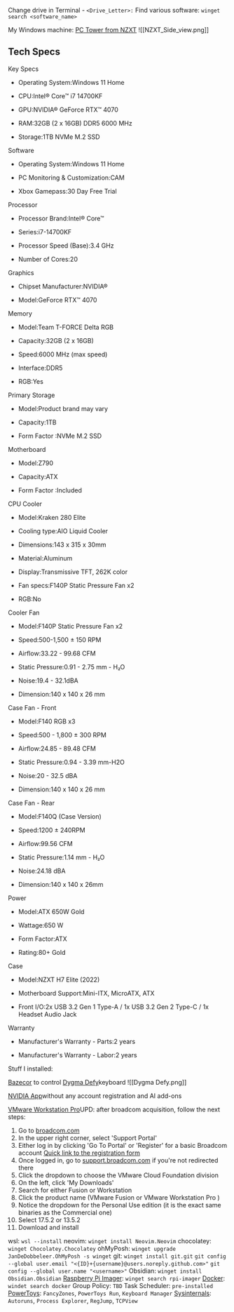 
Change drive in Terminal - `<Drive_Letter>:`
Find various software: `winget search <software_name>`

My Windows machine: [PC Tower from NZXT](https://nzxt.com/product/player-pc-770-edition) ![[NZXT_Side_view.png]]
## Tech Specs

Key Specs

- Operating System:Windows 11 Home
    
- CPU:Intel® Core™ i7 14700KF
    
- GPU:NVIDIA® GeForce RTX™ 4070
    
- RAM:32GB (2 x 16GB) DDR5 6000 MHz
    
- Storage:1TB NVMe M.2 SSD
    

Software

- Operating System:Windows 11 Home
    
- PC Monitoring & Customization:CAM
    
- Xbox Gamepass:30 Day Free Trial
    

Processor

- Processor Brand:Intel® Core™
    
- Series:i7-14700KF
    
- Processor Speed (Base):3.4 GHz
    
- Number of Cores:20
    

Graphics

- Chipset Manufacturer:NVIDIA®
    
- Model:GeForce RTX™ 4070
    

Memory

- Model:Team T-FORCE Delta RGB
    
- Capacity:32GB (2 x 16GB)
    
- Speed:6000 MHz (max speed)
    
- Interface:DDR5
    
- RGB:Yes
    

Primary Storage

- Model:Product brand may vary
    
- Capacity:1TB
    
- Form Factor :NVMe M.2 SSD
    

Motherboard

- Model:Z790
    
- Capacity:ATX
    
- Form Factor :Included
    

CPU Cooler

- Model:Kraken 280 Elite
    
- Cooling type:AIO Liquid Cooler
    
- Dimensions:143 x 315 x 30mm
    
- Material:Aluminum
    
- Display:Transmissive TFT, 262K color
    
- Fan specs:F140P Static Pressure Fan x2
    
- RGB:No
    

Cooler Fan

- Model:F140P Static Pressure Fan x2
    
- Speed:500-1,500 ± 150 RPM
    
- Airflow:33.22 - 99.68 CFM
    
- Static Pressure:0.91 - 2.75 mm - H₂O
    
- Noise:19.4 - 32.1dBA
    
- Dimension:140 x 140 x 26 mm
    

Case Fan - Front

- Model:F140 RGB x3
    
- Speed:500 - 1,800 ± 300 RPM
    
- Airflow:24.85 - 89.48 CFM
    
- Static Pressure:0.94 - 3.39 mm-H2O
    
- Noise:20 - 32.5 dBA
    
- Dimension:140 x 140 x 26 mm
    

Case Fan - Rear

- Model:F140Q (Case Version)
    
- Speed:1200 ± 240RPM
    
- Airflow:99.56 CFM
    
- Static Pressure:1.14 mm - H₂O
    
- Noise:24.18 dBA
    
- Dimension:140 x 140 x 26mm
    

Power

- Model:ATX 650W Gold
    
- Wattage:650 W
    
- Form Factor:ATX
    
- Rating:80+ Gold
    

Case

- Model:NZXT H7 Elite (2022)
    
- Motherboard Support:Mini-ITX, MicroATX, ATX
    
- Front I/O:2x USB 3.2 Gen 1 Type-A / 1x USB 3.2 Gen 2 Type-C / 1x Headset Audio Jack
    

Warranty

- Manufacturer's Warranty - Parts:2 years
    
- Manufacturer's Warranty - Labor:2 years



Stuff I installed:

[Bazecor](https://github.com/Dygmalab/Bazecor/releases) to control [Dygma Defy](https://dygma.com/pages/defy)keyboard ![[Dygma Defy.png]]

 [NVIDIA App](https://www.nvidia.com/en-us/software/nvidia-app/)without any account registration and AI add-ons

[VMware Workstation Pro](https://blogs.vmware.com/workstation/2024/05/vmware-workstation-pro-now-available-free-for-personal-use.html)UPD: after broadcom acquisition, follow the next steps:
1. Go to [broadcom.com](https://www.broadcom.com/)
2. In the upper right corner, select 'Support Portal'
3. Either log in by clicking 'Go To Portal' or 'Register' for a basic Broadcom account [Quick link to the registration form](https://profile.broadcom.com/web/registration)
4. Once logged in, go to [support.broadcom.com](https://support.broadcom.com/) if you're not redirected there
5. Click the dropdown to choose the VMware Cloud Foundation division
6. On the left, click 'My Downloads'
7. Search for either Fusion or Workstation
8. Click the product name (VMware Fusion or VMware Workstation Pro )
9. Notice the dropdown for the Personal Use edition (it is the exact same binaries as the Commercial one)
10. Select 17.5.2 or 13.5.2
11. Download and install

wsl: `wsl --install`
neovim: `winget install Neovim.Neovim`
chocolatey: `winget Chocolatey.Chocolatey`
ohMyPosh: `winget upgrade JanDeDobbeleer.OhMyPosh -s winget`
git:
	`winget install git.git`
	`git config --global user.email "<{ID}+{username}@users.noreply.github.com>"`
	`git config --global user.name "<username>"`
Obsidian: `winget install Obsidian.Obsidian`
[Raspberry Pi Imager](https://www.raspberrypi.com/software/): `winget search rpi-imager`
[Docker](https://docs.docker.com/desktop/install/windows-install/): `windet search docker`
Group Policy: `TBD`
Task Scheduler: `pre-installed`
[PowerToys](https://learn.microsoft.com/en-us/windows/powertoys/): `FancyZones`, `PowerToys Run`, `Keyboard Manager`
[Sysinternals](https://learn.microsoft.com/en-us/sysinternals/): `Autoruns`, `Process Explorer`, `RegJump`, `TCPView` 
